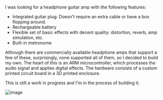 I was looking for a headphone guitar amp with the following features:

- Integrated guitar plug: Doesn't require an extra cable or have a box
  flopping around.
- Rechargeable battery
- Flexible set of basic effects with decent quality: distortion, reverb,
  amp simulation, etc.
- Built-in metronome

Although there are commercially available headphone amps that support a few of
these, surprisingly, none supported all of them, so I decided to build my own.
The heart of this is an ARM microcontroller, which processes the audio signal
and applies digital effects. The hardware consists of a custom printed circuit
board in a 3D printed enclosure.

This is still a work in progress and I'm in the process of building it.

![image](https://user-images.githubusercontent.com/1145212/73628993-aaf2ac00-4606-11ea-85fc-025e09a772a1.png)
